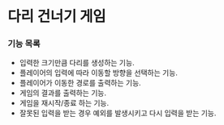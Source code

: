 # 다리 건너기 게임

### 기능 목록
- 입력한 크기만큼 다리를 생성하는 기능.
- 플레이어의 입력에 따라 이동할 방향을 선택하는 기능.
- 플레이어가 이동한 경로를 출력하는 기능.
- 게임의 결과를 출력하는 기능.
- 게임을 재시작/종료 하는 기능.
- 잘못된 입력을 받는 경우 예외를 발생시키고 다시 입력을 받는 기능.